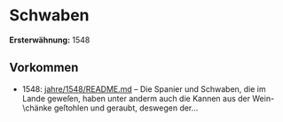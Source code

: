 # Schwaben

**Ersterwähnung:** 1548

## Vorkommen
- 1548: [jahre/1548/README.md](../jahre/1548/README.md) – Die Spanier und Schwaben, die im Lande geweſen,
haben unter anderm auch die Kannen aus der Wein-
\chänke geſtohlen und geraubt, deswegen der...
